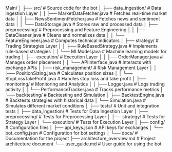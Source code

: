 Main/
│
├── src/                                # Source code for the bot
│   ├── data_ingestion/                 # Data Ingestion Layer
│   │   ├── MarketDataFetcher.java      # Fetches real-time market data
│   │   ├── NewsSentimentFetcher.java   # Fetches news and sentiment data
│   │   └── DataStorage.java            # Stores raw and processed data
│   ├── preprocessing/                  # Preprocessing and Feature Engineering
│   │   ├── DataCleaner.java            # Cleans and normalizes data
│   │   └── FeatureEngineer.java        # Computes technical indicators
│   ├── strategy/                       # Trading Strategies Layer
│   │   ├── RuleBasedStrategy.java      # Implements rule-based strategies
│   │   └── MLModel.java                # Machine learning models for trading
│   ├── execution/                      # Execution Layer
│   │   ├── OrderManager.java           # Manages order placement
│   │   └── APIInterface.java           # Interacts with exchange APIs
│   ├── risk_management/                # Risk Management Layer
│   │   ├── PositionSizing.java         # Calculates position sizes
│   │   └── StopLossTakeProfit.java     # Handles stop loss and take profit
│   ├── monitoring/                     # Monitoring and Analytics
│   │   ├── Logger.java                 # Logs trading activity
│   │   └── PerformanceTracker.java     # Tracks performance metrics
│   └── backtesting/                    # Backtesting and Simulation
│       ├── BacktestEngine.java         # Backtests strategies with historical data
│       └── Simulation.java             # Simulates different market conditions
│
├── tests/                              # Unit and integration tests
│   ├── data_ingestion/                 # Tests for Data Ingestion Layer
│   ├── preprocessing/                  # Tests for Preprocessing Layer
│   ├── strategy/                       # Tests for Strategy Layer
│   └── execution/                      # Tests for Execution Layer
│
├── config/                             # Configuration files
│   ├── api_keys.json                   # API keys for exchanges
│   └── bot_config.json                 # Configuration for bot settings
│
└── docs/                               # Documentation for the project
├── architecture_overview.md        # Project architecture document
└── user_guide.md                   # User guide for using the bot
